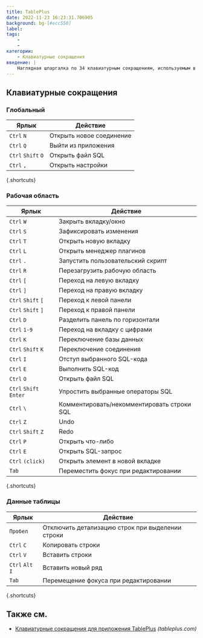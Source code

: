 ```yaml
---
title: TablePlus
date: 2022-11-23 16:23:31.706905
background: bg-[#ecc550]
label:
tags:
    -
    -
категории:
    - Клавиатурные сокращения
введение: |
    Наглядная шпаргалка по 34 клавиатурным сокращениям, используемым в TablePlus
---
```




Клавиатурные сокращения
------------------



### Глобальный

Ярлык | Действие
---|---
`Ctrl` `N` | Открыть новое соединение
`Ctrl` `Q` | Выйти из приложения
`Ctrl` `Shift` `O` | Открыть файл SQL
`Ctrl` `,` | Открыть настройки
{.shortcuts}


### Рабочая область

Ярлык | Действие
---|---
`Ctrl` `W` | Закрыть вкладку/окно
`Ctrl` `S` | Зафиксировать изменения
`Ctrl` `T` | Открыть новую вкладку
`Ctrl` `L` | Открыть менеджер плагинов
`Ctrl` `.` | Запустить пользовательский скрипт
`Ctrl` `R` | Перезагрузить рабочую область
`Ctrl` `[` | Переход на левую вкладку
`Ctrl` `]` | Переход на правую вкладку
`Ctrl` `Shift` `[` | Переход к левой панели
`Ctrl` `Shift` `]` | Переход к правой панели
`Ctrl` `D` | Разделить панель по горизонтали
`Ctrl` `1-9` | Переход на вкладку с цифрами
`Ctrl` `K` | Переключение базы данных
`Ctrl` `Shift` `K` | Переключение соединения
`Ctrl` `I` | Отступ выбранного SQL-кода
`Ctrl` `E` | Выполнить SQL-код
`Ctrl` `O` | Открыть файл SQL
`Ctrl` `Shift` `Enter` | Упростить выбранные операторы SQL
`Ctrl` `\` | Комментировать/некомментировать строки SQL
`Ctrl` `Z` | Undo
`Ctrl` `Shift` `Z` | Redo
`Ctrl` `P` | Открыть что-либо
`Ctrl` `E` | Открыть SQL-запрос
`Ctrl` `(click)` | Открыть элемент в новой вкладке
`Tab` | Переместить фокус при редактировании
{.shortcuts}


### Данные таблицы

Ярлык | Действие
---|---
`Пробел` | Отключить детализацию строк при выделении строки
`Ctrl` `C` | Копировать строки
`Ctrl` `V` | Вставить строки
`Ctrl` `Alt` `I` | Вставить новый ряд
`Tab` | Перемещение фокуса при редактировании
{.shortcuts}




Также см.
--------
- [Клавиатурные сокращения для приложения TablePlus](https://tableplus.com/blog/2018/02/shortcut-keys.html) _(tableplus.com)_
